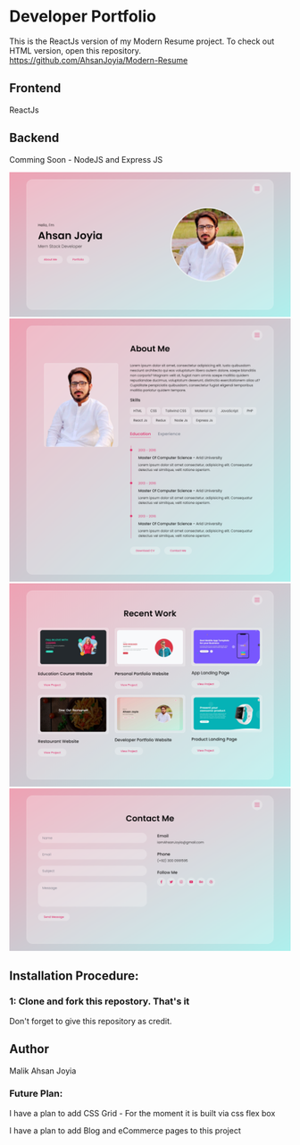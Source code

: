 # Developer Portfolio

This is the ReactJs version of my Modern Resume project. To check out HTML version, open this repository.
https://github.com/AhsanJoyia/Modern-Resume

## Frontend

ReactJs

## Backend

Comming Soon - NodeJS and Express JS

![Home Page](https://github.com/AhsanJoyia/Modern-Resume/blob/master/assets/images/Project%20Screenshots/Home%20Page.png?raw=true)
![About Page](https://github.com/AhsanJoyia/Modern-Resume/blob/master/assets/images/Project%20Screenshots/About%20Page.png?raw=true)
![Portfolio Page](https://github.com/AhsanJoyia/Modern-Resume/blob/master/assets/images/Project%20Screenshots/Portfolio%20Page.png?raw=true)
![Contact Page](https://github.com/AhsanJoyia/Modern-Resume/blob/master/assets/images/Project%20Screenshots/Contact%20Page.png?raw=true)

## Installation Procedure:

### 1: Clone and fork this repostory. That's it

Don't forget to give this repository as credit.

## Author

Malik Ahsan Joyia

### Future Plan:

I have a plan to add CSS Grid - For the moment it is built via css flex box

I have a plan to add Blog and eCommerce pages to this project
